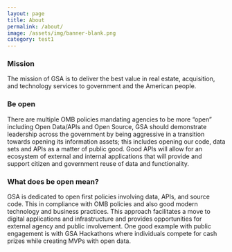 ```yaml
---
layout: page
title: About
permalink: /about/
image: /assets/img/banner-blank.png
category: test1
---
```


### Mission

The mission of GSA is to deliver the best value in real estate, acquisition, and technology services to government and the American people.

### Be open

There are multiple OMB policies mandating agencies to be more “open” including Open Data/APIs and Open Source, GSA should demonstrate leadership across the government by being aggressive in a transition towards opening its information assets; this includes opening our code, data sets and APIs as a matter of public good. Good APIs will allow for an ecosystem of external and internal applications that will provide and support citizen and government reuse of data and functionality.

### What does be open mean?

GSA is dedicated to open first policies involving data, APIs, and source code. This in compliance with OMB policies and also good modern technology and business practices. This approach facilitates a move to digital applications and infrastructure and provides opportunities for external agency and public involvement. One good example with public engagement is with GSA Hackathons where individuals compete for cash prizes while creating MVPs with open data.
